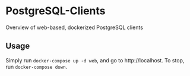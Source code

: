 # PostgreSQL-Clients
Overview of web-based, dockerized PostgreSQL clients

## Usage
Simply run `docker-compose up -d web`, and go to http://localhost.
To stop, run `docker-compose down`.
